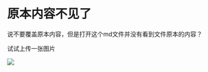 
# 原本内容不见了

说不要覆盖原本内容，但是打开这个md文件并没有看到文件原本的内容？

试试上传一张图片

![](https://i.loli.net/2020/05/18/QdrfoGPKFb3lu8A.jpg)